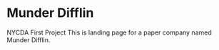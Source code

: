 # Munder Difflin
NYCDA First Project
This is landing page for a paper company named Munder Difflin.
